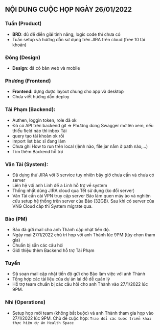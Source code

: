 ## NỘI DUNG CUỘC HỌP NGÀY 26/01/2022


### Tuấn (Product)
* **BRD**: đủ để diễn giải tính năng, logic code thì chưa có
* Tuấn setup và hướng dẫn sử dụng trên JIRA trên cloud (free 10 tài khoản)


### Đông (Design)
* **Design**: đã có bản web và mobile

### Phương (Frontend)
* **Frontend**: dựng được layout chung cho app và desktop
* Chưa viết hướng dẫn deploy

### Tài Phạm (Backend): 
* Authen, loggin token, role đã ok
* Đã có API trên backend git
=> Phương dùng Swagger mở lên xem, nếu thiếu field nào thì inbox Tài
* query tạo tài khoản ok rồi
* Import list bác sĩ đang làm
* Chưa ghi How to run trên local (lệnh nào, file jar nằm ở path nào,...)
* Tìm thêm Backend hỗ trợ

### Văn Tài (System): 
* Đã dựng thử JIRA với 3 service tuy nhiên bây giờ chưa cần và chưa có server
* Liên hệ với anh Linh để a Linh hỗ trợ về system
* Thống nhất dùng JIRA cloud qua Tết sử dụng (ko đổi server)
* Văn Tài cần cài VPN truy cập server Bảo làm quen máy ảo và nghiên cứu setup hệ thống trên server của Bảo (32GB). Sau khi có server của VNG Cloud cấp thì System migrate qua.

### Bảo (PM)
* Bảo đã gửi mail cho anh Thành cập nhật tiến độ.
* Ngày mai 27/1/2022 chủ trì họp với anh Thành lúc 9PM (tùy chọn tham gia)
* Chuẩn bị sẵn các câu hỏi
* Giới thiệu thêm Backend hỗ trợ Tài Phạm

### Tuyền
* Đã soạn mail cập nhật tiến độ gửi cho Bảo làm việc với anh Thành 
* Tổng hợp các tài liệu của dự án lại để dễ quản lý
* Hỗ trợ team chuẩn bị các câu hỏi cho anh Thành vào 27/1/2022 lúc 9PM.

### Nhi (Operations)
* Setup họp mời team (không bắt buộc) và anh Thành tham gia họp vào 27/1/2022 lúc 9PM.
Chủ đề cuộc họp: ``Trao đổi các bước triển khai thực hiện dự án Health Space``

